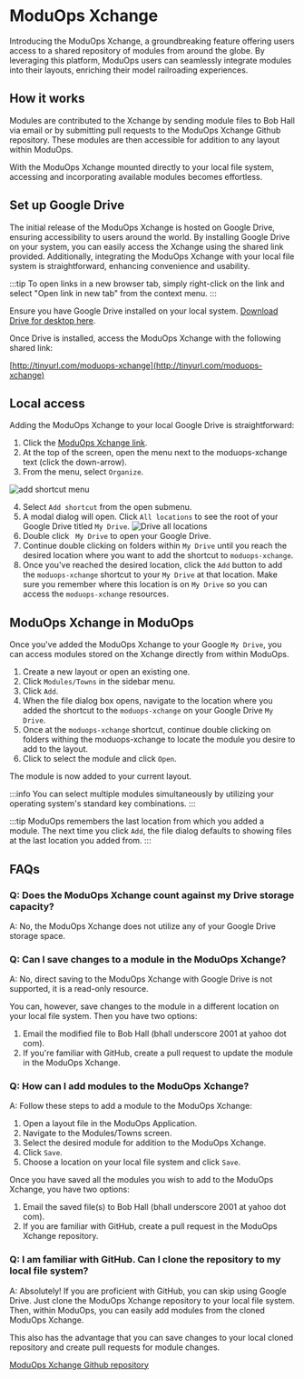 # ModuOps Xchange

Introducing the ModuOps Xchange, a groundbreaking feature offering users access to a shared repository of modules from around the globe. By leveraging this platform, ModuOps users can seamlessly integrate modules into their layouts, enriching their model railroading experiences.

## How it works

Modules are contributed to the Xchange by sending module files to Bob Hall via email or by submitting pull requests to the ModuOps Xchange Github repository. These modules are then accessible for addition to any layout within ModuOps.

With the ModuOps Xchange mounted directly to your local file system, accessing and incorporating available modules becomes effortless.

## Set up Google Drive

The initial release of the ModuOps Xchange is hosted on Google Drive, ensuring accessibility to users around the world. By installing Google Drive on your system, you can easily access the Xchange using the shared link provided. Additionally, integrating the ModuOps Xchange with your local file system is straightforward, enhancing convenience and usability.

:::tip
To open links in a new browser tab, simply right-click on the link and select "Open link in new tab" from the context menu.
:::

Ensure you have Google Drive installed on your local system. [Download Drive for desktop here](https://www.google.com/drive/download/).

Once Drive is installed, access the ModuOps Xchange with the following shared link:

[http://tinyurl.com/moduops-xchange](http://tinyurl.com/moduops-xchange)

## Local access

Adding the ModuOps Xchange to your local Google Drive is straightforward:

1. Click the [ModuOps Xchange link](http://tinyurl.com/moduops-xchange).
2. At the top of the screen, open the menu next to the moduops-xchange text (click the down-arrow).
3. From the menu, select `Organize`.

![add shortcut menu](/img/add-shortcut.png)

4. Select `Add shortcut` from the open submenu.
5. A modal dialog will open. Click `All locations` to see the root of your Google Drive titled `My Drive`.
   ![Drive all locations](/img/all-locations.png)
6. Double click ` My Drive` to open your Google Drive.
7. Continue double clicking on folders within `My Drive` until you reach the desired location where you want to add the shortcut to `moduops-xchange`.
8. Once you've reached the desired location, click the `Add` button to add the `moduops-xchange` shortcut to your `My Drive` at that location. Make sure you remember where this location is on `My Drive` so you can access the `moduops-xchange` resources.

## ModuOps Xchange in ModuOps

Once you've added the ModuOps Xchange to your Google `My Drive`, you can access modules stored on the Xchange directly from within ModuOps.

1. Create a new layout or open an existing one.
2. Click `Modules/Towns` in the sidebar menu.
3. Click `Add`.
4. When the file dialog box opens, navigate to the location where you added the shortcut to the `moduops-xchange` on your Google Drive `My Drive`.
5. Once at the `moduops-xchange` shortcut, continue double clicking on folders withing the moduops-xchange to locate the module you desire to add to the layout.
6. Click to select the module and click `Open`.

The module is now added to your current layout.

:::info
You can select multiple modules simultaneously by utilizing your operating system's standard key combinations.
:::

:::tip
ModuOps remembers the last location from which you added a module. The next time you click `Add`, the file dialog defaults to showing files at the last location you added from.
:::

## FAQs

### Q: Does the ModuOps Xchange count against my Drive storage capacity?

A: No, the ModuOps Xchange does not utilize any of your Google Drive storage space.

### Q: Can I save changes to a module in the ModuOps Xchange?

A: No, direct saving to the ModuOps Xchange with Google Drive is not supported, it is a read-only resource.

You can, however, save changes to the module in a different location on your local file system. Then you have two options:

1. Email the modified file to Bob Hall (bhall underscore 2001 at yahoo dot com).
2. If you're familiar with GitHub, create a pull request to update the module in the ModuOps Xchange.

### Q: How can I add modules to the ModuOps Xchange?

A: Follow these steps to add a module to the ModuOps Xchange:

1. Open a layout file in the ModuOps Application.
2. Navigate to the Modules/Towns screen.
3. Select the desired module for addition to the ModuOps Xchange.
4. Click `Save`.
5. Choose a location on your local file system and click `Save`.

Once you have saved all the modules you wish to add to the ModuOps Xchange, you have two options:

1. Email the saved file(s) to Bob Hall (bhall underscore 2001 at yahoo dot com).
2. If you are familiar with GitHub, create a pull request in the ModuOps Xchange repository.

### Q: I am familiar with GitHub. Can I clone the repository to my local file system?

A: Absolutely! If you are proficient with GitHub, you can skip using Google Drive. Just clone the ModuOps Xchange repository to your local file system. Then, within ModuOps, you can easily add modules from the cloned ModuOps Xchange.

This also has the advantage that you can save changes to your local cloned repository and create pull requests for module changes.

[ModuOps Xchange Github repository](https://github.com/bhall2001/moduops-xchange)
